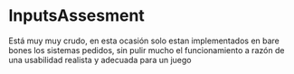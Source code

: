# InputsAssesment
Está muy muy crudo, en esta ocasión solo estan implementados en bare bones los sistemas pedidos, sin pulir mucho el funcionamiento a razón de una usabilidad realista y adecuada para un juego
